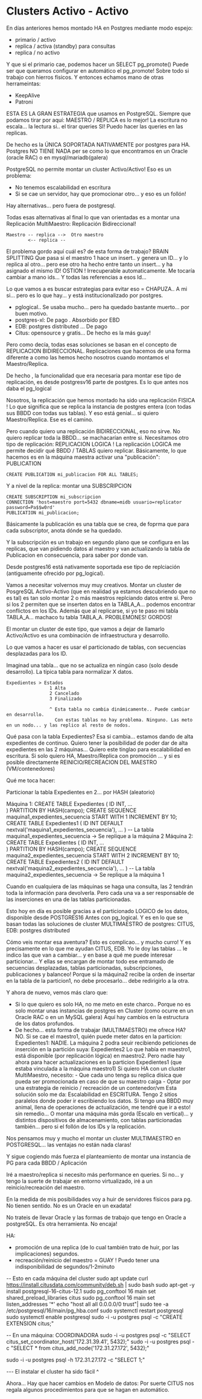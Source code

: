 # Clusters Activo - Activo

En días anteriores hemos montado HA en Postgres mediante modo espejo: 
- primario / activo
- replica / activa (standby) para consultas
- replica / no activo

Y que si el primario cae, podemos hacer un 
    SELECT pg_promote()
Puede ser que queramos configurar en automático el pg_promote! 
Sobre todo si trabajo con hierros físicos.
Y entonces echamos mano de otras herrameintas:
- KeepAlive
- Patroni

ESTA ES LA GRAN ESTRATEGIA que usamos en PostgreSQL.
Siempre que podamos tirar por aquí: MAESTRO / REPLICA es lo mejor!
La escritura no escala... la lectura si.. el tirar queries SI!
Puedo hacer las queries en las replicas.

De hecho es la ÚNICA SOPORTADA NATIVAMENTE por postgres para HA.
Postgres NO TIENE NADA per se como lo que encontramos en un Oracle (oracle RAC) 
o en mysql/mariadb(galera)

PostgreSQL no permite montar un cluster Activo/Activo!
Eso es un problema:
- No tenemos escalabilidad en escritura
- Si se cae un servidor, hay que promocionar otro... y eso es un follón!

Hay alternativas... pero fuera de postgresql.

Todas esas alternativas al final lo que van orientadas es a montar una Replicación MultiMaestro: Replicación Bidireccional!

    Maestro -- replica -->  Otro maestro
            <-- replica --

El problema gordo aquí cuál es? de esta forma de trabajo? BRAIN SPLITTING
Que pasa si el maestro 1 hace un insert.. y genera un ID... y lo replica al otro... 
pero ese otro ha hecho entre tanto un insert... y ha asignado el mismo ID!
OSTION ! Irrecuperable automaticamente. Me tocaría cambiar a mano ids... Y todas las referencias a esos Id...

Lo que vamos a es buscar estrategias para evitar eso = CHAPUZA.. A mi si... pero es lo que hay... 
y está institucionalizado por postgres.

- pglogical.. Se usaba mucho... pero ha quedado bastante muerto... por buen motivo.
- postgres-xl: De pago . Absorbido por EBD
- EDB: postgres distributed ... De pago
- Citus: opensource y gratis... De hecho es la más guay!

Pero como decía, todas esas soluciones se basan en el concepto de REPLICACION BIDIRECCIONAL.
Replicaciones que hacemos de una forma diferente a como las hemos hecho nosotros cuando montamos el Maestro/Replica.

De hecho , la funcionalidad que era necesaria para montar ese tipo de replicación, es desde postgresv16 parte de postgres.
Es lo que antes nos daba el pg_logical

Nosotros, la replicación que hemos montado ha sido una replicación FISICA !
Lo que significa que se replica la instancia de postgres entera (con todas sus BBDD con todas sus tablas).
Y eso está genial... si quiero Maestro/Replica. Ese es el camino.

Pero cuando quiero una replicación BIDIRECCIONAL, eso no sirve.
No quiero replicar toda la BBDD... se machacarían entre si.
Necesitamos otro tipo de replicación: REPLICACION LOGICA !
La replicación LOGICA me permite decidir qué BBDD / TABLAS quiero replicar.
Básicamente, lo que hacemos es en la máquina maestra activar una "publicación": PUBLICATION

    CREATE PUBLICATION mi_publicacion FOR ALL TABLES;
    
Y a nivel de la replica: montar una SUBSCRIPCION

    CREATE SUBSCRIPTION mi_subscripcion 
    CONNECTION 'host=maestro port=5432 dbname=midb usuario=replicator password=Pa$$w0rd'
    PUBLICATION mi_publicacion;
    
Básicamente la publicación es una tabla que se crea, de foprma que para cada subscriptor, anota dónde se ha quedado.

Y la subscripción es un trabajo en segundo plano que se configura en las replicas, que van pidiendo datos al maestro
y van actualizando la tabla de Publicacion en consecuencia, para saber por donde van.
    
Desde postgres16 está nativamente soportada ese tipo de replciación (antiguamente ofrecido por pg_logical).

Vamos a necesitar volvernos muy muy creativos. Montar un cluster de PosgreSQL Activo-Activo 
(que en realidad ya estamos descubriendo que no es tal) es tan solo montar 2 o más maestros replciando datos entre si.
Pero si los 2 permiten que se inserten datos en la TABLA_A... podemos encontrar conflictos en los IDs.
Además que al replicarse, si yo te paso mi tabla TABLA_A... machaco tu tabla TABLA_A. PROBLEMONES! GORDOS!

El montar un cluster de este tipo, que vamos a dejar de llamarlo Activo/Activo 
es una combinación de infraestructura y desarrollo.

Lo que vamos a hacer es usar el particionado de tablas, con secuencias desplazadas para los ID.

Imaginad una tabla... que no se actualiza en ningún caso (solo desde desarrollo). 
La típica tabla para normalizar X datos.

    Expedientes > Estados
                    1 Alta
                    2 Cancelado
                    3 Finalizado
                    
                    ^ Esta tabla no cambia dinámicamente.. Puede cambiar en desarrollo.
                      Con estas tablas no hay problema. Ninguno. Las meto en un nodo... y las replico al resto de nodos.
    
Qué pasa con la tabla Expedientes?
Esa si cambia... estamos dando de alta expedientes de continuo.
Quiero tener la posibilidad de poder dar de alta expedientes en las 2 máquinas... 
Quiero este tinglao para escalabilidad en escritura.
Si solo quiero HA, Maestro/Replica con promoción ... 
y si es posible directamente REINICIO/RECREACION DEL MAESTRO (VM/contenedores)
    
Qué me toca hacer:

Particionar la tabla Expedientes en 2... por HASH (aleatorio)

Máquina 1: 
    CREATE TABLE Expedientes (
        ID INT,
        ...    
    ) PARTITION BY HASH(campo);
    CREATE SEQUENCE maquina1_expedientes_secuencia START WITH 1 INCREMENT BY 10;
    CREATE TABLE Expedientes1 (
        ID INT DEFAULT nextval('maquina1_expedientes_secuencia'),
        ...
    )
    -- La tabla maquina1_expedientes_secuencia -> Se replique a la máquina 2
Máquina 2: 
    CREATE TABLE Expedientes (
        ID INT,
        ...    
    ) PARTITION BY HASH(campo);
    CREATE SEQUENCE maquina2_expedientes_secuencia START WITH 2 INCREMENT BY 10;
    CREATE TABLE Expedientes2 (
        ID INT DEFAULT nextval('maquina2_expedientes_secuencia'),
        ...
    )
    -- La tabla maquina2_expedientes_secuencia -> Se replique a la máquina 1
    
Cuando en cualquiera de las máquinas se haga una consulta, las 2 tendrán toda la información para devolverla.
Pero cada una va a ser responsable de las inserciones en una de las tablas particionadas.

Esto hoy en día es posible gracias a el particionado LOGICO de los datos, disponible desde POSTGRES16
Antes con pg_logical.
Y es en lo que se basan todas las soluciones de cluster MULTIMAESTRO de postgres: CITUS, EDB: postgres distributed

Cómo veis montar esa aventura?
Esto es complicao... y mucho curro!
Y es precisamente en lo que me ayudan CITUS, EDB.
Yo le doy las tablas ... le indico las que van a cambiar... y en base a qué me puede interesar particionar...
Y ellas se encargan de montar todo ese entramado de secuencias desplazadas, tablas particionadas, subscripciones, publicaciones y balanceo!
Porque si la máquina2 recibe la orden de insertar en la tabla de la particion1, no debe procesarlo... debe redirigirlo a la otra.

Y ahora de nuevo, vemos más claro que:
- Si lo que quiero es solo HA, no me meto en este charco.. Porque no es solo montar unas instancias de postgres en Cluster (como ocurre en un Oracle RAC o en un MySQL galera)
  Aquí hay cambios en la estructura de los datos profundos.
- De hecho... esta forma de trabajar (MULTIMAESTRO) me ofrece HA? NO. 
  Si se cae el maestro1, quién puede meter datos en la particion: Expedientes1: NADIE.
    La máquina 2 podra seuir recibiendo peticiones de inserción en la partición suya: Expedientes2
    Lo que había en maestro1, está disponible (por replicación lógica) en maestro2.
    Pero nadie hay ahora para hacer actualizaciones en la particion Expedientes1 
    (que estaba vinculada a la máquina maestro1)
    Si quiero HA con un cluster MultiMaestro, necesito:
        - Que cada uno tenga su replica dísica que pueda ser promocionada en caso de que su maestro caiga
        - Optar por una estrategia de reinicio / recreación de un contenedor/vm
    Esta solución solo me da: Escalabilidad en ESCRITURA. Tengo 2 sitios paralelos donde poder ir escribiendo los datos.
Si tengo una BBDD muy animal, llena de operaciones de actualización, me tendré que ir a esto! sin remedio...
O montar una máquina más gorda (Escalo en vertical)... y distintos dispositivos de almacenamiento, 
con tablas particionadas también... 
pero si el follón de los IDs y la replicación.

Nos pensamos muy y mucho el montar un cluster MULTIMAESTRO en POSTGRESQL... las ventajas no están nada claras!

Y sigue cogiendo más fuerza el planteamiento de montar una instancia de PG para cada BBDD / Aplicación

Iré a maestro/replica si necesito más performance en queries.
Si no... y tengo la suerte de trabajar en entorno virtualizado, iré a un reinicio/recreación del maestro.

En la medida de mis posibilidades voy a huir de servidores físicos para pg. No tienen sentido.
No es un Oracle en un exadata!

No trateis de llevar Oracle y las formas de trabajo que tengo en Oracle a postgreSQL. Es otra herramienta. No encaja!

HA:
- promoción de una replica (de lo cual también trato de huir, por las implicaciones) segundos.
- recreación/reinicio del maestro = GUAY ! Puedo tener una indisponibilidad de segundos/1-2minuto

-- Esto en cada máquina del cluster
sudo apt update
curl https://install.citusdata.com/community/deb.sh | sudo bash
sudo apt-get -y install postgresql-16-citus-12.1
sudo pg_conftool 16 main set shared_preload_libraries citus
sudo pg_conftool 16 main set listen_addresses '*'
echo "host all all 0.0.0.0/0 trust"| sudo tee -a /etc/postgresql/16/main/pg_hba.conf
sudo systemctl restart postgresql
sudo systemctl enable postgresql
sudo -i -u postgres psql -c "CREATE EXTENSION citus;"

-- En una máquina: COORDINADORA
sudo -i -u postgres psql -c "SELECT citus_set_coordinator_host('172.31.39.41', 5432);"
sudo -i -u postgres psql -c "SELECT * from citus_add_node('172.31.27.172', 5432);"


sudo -i -u postgres psql -h 172.31.27.172 -c "SELECT 1;"

--- El instalar el cluster ha sido fácil ^

Ahora... Hay que hacer cambios en Modelo de datos:
Por suerte CITUS nos regala algunos procedimientos para que se hagan en automático.
